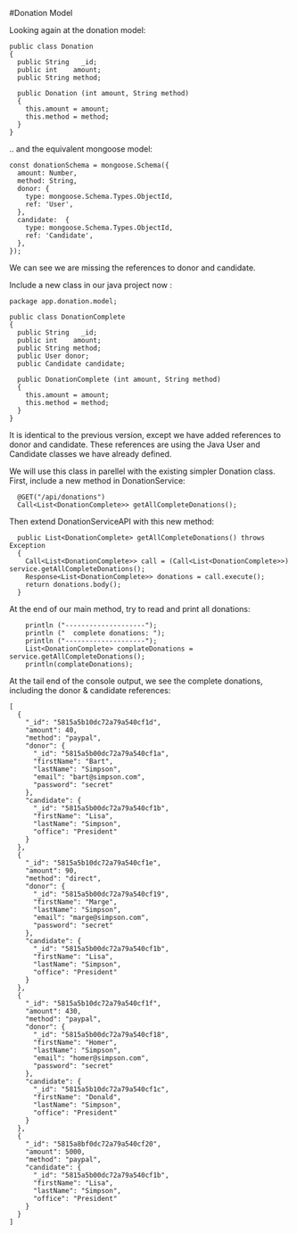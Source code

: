 #Donation Model

Looking again at the donation model:

~~~
public class Donation
{
  public String   _id;
  public int    amount;
  public String method;

  public Donation (int amount, String method)
  {
    this.amount = amount;
    this.method = method;
  }
}
~~~

.. and the equivalent mongoose model:

~~~
const donationSchema = mongoose.Schema({
  amount: Number,
  method: String,
  donor: {
    type: mongoose.Schema.Types.ObjectId,
    ref: 'User',
  },
  candidate:  {
    type: mongoose.Schema.Types.ObjectId,
    ref: 'Candidate',
  },
});
~~~

We can see we are missing the references to donor and candidate.

Include a new class in our java project now :

~~~
package app.donation.model;

public class DonationComplete
{
  public String   _id;
  public int    amount;
  public String method;
  public User donor;
  public Candidate candidate;

  public DonationComplete (int amount, String method)
  {
    this.amount = amount;
    this.method = method;
  }
}
~~~

It is identical to the previous version, except we have added references to donor and candidate. These references are using the Java User and Candidate classes we have already defined.

We will use this class in parellel with the existing simpler Donation class. First, include a new method in DonationService:

~~~
  @GET("/api/donations")
  Call<List<DonationComplete>> getAllCompleteDonations();  
~~~

Then extend DonationServiceAPI with this new method:

~~~
  public List<DonationComplete> getAllCompleteDonations() throws Exception
  {
    Call<List<DonationComplete>> call = (Call<List<DonationComplete>>) service.getAllCompleteDonations();
    Response<List<DonationComplete>> donations = call.execute();
    return donations.body();
  }
~~~

At the end of our main method, try to read and print all donations:

~~~
    println ("--------------------");
    println ("  complete donations: ");
    println ("--------------------");
    List<DonationComplete> complateDonations = service.getAllCompleteDonations();
    println(complateDonations);
~~~

At the tail end of the console output, we see the complete donations, including the donor & candidate references:

~~~
[
  {
    "_id": "5815a5b10dc72a79a540cf1d",
    "amount": 40,
    "method": "paypal",
    "donor": {
      "_id": "5815a5b00dc72a79a540cf1a",
      "firstName": "Bart",
      "lastName": "Simpson",
      "email": "bart@simpson.com",
      "password": "secret"
    },
    "candidate": {
      "_id": "5815a5b00dc72a79a540cf1b",
      "firstName": "Lisa",
      "lastName": "Simpson",
      "office": "President"
    }
  },
  {
    "_id": "5815a5b10dc72a79a540cf1e",
    "amount": 90,
    "method": "direct",
    "donor": {
      "_id": "5815a5b00dc72a79a540cf19",
      "firstName": "Marge",
      "lastName": "Simpson",
      "email": "marge@simpson.com",
      "password": "secret"
    },
    "candidate": {
      "_id": "5815a5b00dc72a79a540cf1b",
      "firstName": "Lisa",
      "lastName": "Simpson",
      "office": "President"
    }
  },
  {
    "_id": "5815a5b10dc72a79a540cf1f",
    "amount": 430,
    "method": "paypal",
    "donor": {
      "_id": "5815a5b00dc72a79a540cf18",
      "firstName": "Homer",
      "lastName": "Simpson",
      "email": "homer@simpson.com",
      "password": "secret"
    },
    "candidate": {
      "_id": "5815a5b10dc72a79a540cf1c",
      "firstName": "Donald",
      "lastName": "Simpson",
      "office": "President"
    }
  },
  {
    "_id": "5815a8bf0dc72a79a540cf20",
    "amount": 5000,
    "method": "paypal",
    "candidate": {
      "_id": "5815a5b00dc72a79a540cf1b",
      "firstName": "Lisa",
      "lastName": "Simpson",
      "office": "President"
    }
  }
]
~~~

